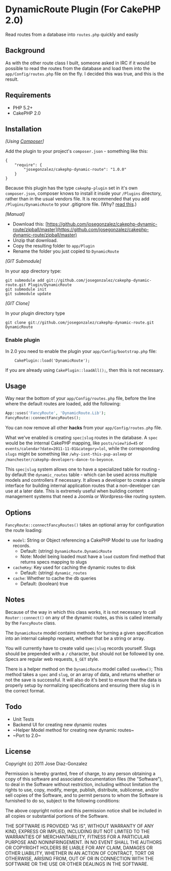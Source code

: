 # DynamicRoute Plugin (For CakePHP 2.0)

Read routes from a database into `routes.php` quickly and easily

## Background

As with the other route class I built, someone asked in IRC if it would be possible to read the routes from the database and load them into the `app/Config/routes.php` file on the fly. I decided this was true, and this is the result.

## Requirements

* PHP 5.2+
* CakePHP 2.0

## Installation

_[Using [Composer](http://getcomposer.org/)]_

Add the plugin to your project's `composer.json` - something like this:

    {
        "require": {
            "josegonzalez/cakephp-dynamic-route": "1.0.0"
        }
    }

Because this plugin has the type `cakephp-plugin` set in it's own `composer.json`, composer knows to install it inside your `/Plugins` directory, rather than in the usual vendors file. It is recommended that you add `/Plugins/DynamicRoute` to your .gitignore file. (Why? [read this](http://getcomposer.org/doc/faqs/should-i-commit-the-dependencies-in-my-vendor-directory.md).)

_[Manual]_

* Download this: [https://github.com/josegonzalez/cakephp-dynamic-route/zipball/master](https://github.com/josegonzalez/cakephp-dynamic-route/zipball/master)
* Unzip that download.
* Copy the resulting folder to `app/Plugin`
* Rename the folder you just copied to `DynamicRoute`

_[GIT Submodule]_

In your app directory type:

    git submodule add git://github.com/josegonzalez/cakephp-dynamic-route.git Plugin/DynamicRoute
    git submodule init
    git submodule update

_[GIT Clone]_

In your plugin directory type

    git clone git://github.com/josegonzalez/cakephp-dynamic-route.git DynamicRoute

### Enable plugin

In 2.0 you need to enable the plugin your `app/Config/bootstrap.php` file:

        CakePlugin::load('DynamicRoute');

If you are already using `CakePlugin::loadAll();`, then this is not necessary.

## Usage

Way near the bottom of your `app/Config/routes.php` file, before the line where the default routes are loaded, add the following:

```php
App::uses('FancyRoute', 'DynamicRoute.Lib');
FancyRoute::connectFancyRoutes();
```

You can now remove all other **hacks** from your `app/Config/routes.php` file.

What we've enabled is creating `spec|slug` routes in the database. A `spec` would be the internal CakePHP mapping, like `posts/view?id=45` or `events/calendar?date=2011-11-01&category=lol`, while the corresponding `slugs` might be something like `/why-isnt-this-pup-asleep` or `/manchester/cakephp-developers-dance-to-beyonce`.

This `spec|slug` system allows one to have a specialized table for routing - by default the `dynamic_routes` table - which can be used across multiple models and controllers if necessary. It allows a developer to create a simple interface for building internal application routes that a non-developer can use at a later date. This is extremely useful when building content management systems that need a Joomla or Wordpress-like routing system.

## Options

`FancyRoute::connectFancyRoutes()` takes an optional array for configuration the route loading:

- `model`: String or Object referencing a CakePHP Model to use for loading records.
  - Default: (string) `DynamicRoute.DynamicRoute`
  - Note: Model being loaded must have a `load` custom find method that returns specs mapping to slugs
- `cacheKey`: Key used for caching the dynamic routes to disk
  - Default: (string) `dynamic_routes`
- `cache`: Whether to cache the db queries
  - Default: (boolean) true

## Notes

Because of the way in which this class works, it is not necessary to call `Router::connect()` on any of the dynamic routes, as this is called internally by the `FancyRoute` class.

The `DynamicRoute` model contains methods for turning a given specification into an internal cakephp request, whether that be a string or array.

You will currently have to create valid `spec|slug` records yourself. Slugs should be prepended with a `/` character, but should not be followed by one. Specs are regular web requests, `$_GET` style.

There is a helper method on the `DynamicRoute` model called `saveNew()`; This method takes a `spec` and `slug`, or an array of data, and returns whether or not the save is successful. It will also do it's best to ensure that the data is properly setup by normalizing specifications and ensuring there slug is in the correct format.

## Todo

- Unit Tests
- Backend UI for creating new dynamic routes
- ~Helper Model method for creating new dynamic routes~
- ~Port to 2.0~

## License

Copyright (c) 2011 Jose Diaz-Gonzalez

Permission is hereby granted, free of charge, to any person obtaining a copy
of this software and associated documentation files (the "Software"), to deal
in the Software without restriction, including without limitation the rights
to use, copy, modify, merge, publish, distribute, sublicense, and/or sell
copies of the Software, and to permit persons to whom the Software is
furnished to do so, subject to the following conditions:

The above copyright notice and this permission notice shall be included in
all copies or substantial portions of the Software.

THE SOFTWARE IS PROVIDED "AS IS", WITHOUT WARRANTY OF ANY KIND, EXPRESS OR
IMPLIED, INCLUDING BUT NOT LIMITED TO THE WARRANTIES OF MERCHANTABILITY,
FITNESS FOR A PARTICULAR PURPOSE AND NONINFRINGEMENT. IN NO EVENT SHALL THE
AUTHORS OR COPYRIGHT HOLDERS BE LIABLE FOR ANY CLAIM, DAMAGES OR OTHER
LIABILITY, WHETHER IN AN ACTION OF CONTRACT, TORT OR OTHERWISE, ARISING FROM,
OUT OF OR IN CONNECTION WITH THE SOFTWARE OR THE USE OR OTHER DEALINGS IN
THE SOFTWARE.
